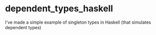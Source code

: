 # dependent_types_haskell
I've made a simple example of singleton types in Haskell (that simulates dependent types)
